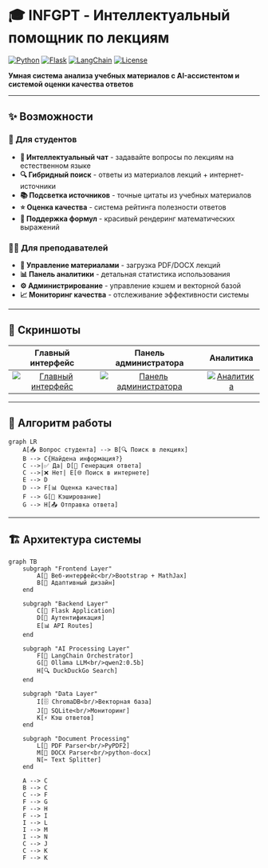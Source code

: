 # 🎓 INFGPT - Интеллектуальный помощник по лекциям

[![Python](https://img.shields.io/badge/Python-3.9+-blue.svg)](https://python.org)
[![Flask](https://img.shields.io/badge/Flask-2.3.3-green.svg)](https://flask.palletsprojects.com/)
[![LangChain](https://img.shields.io/badge/LangChain-0.0.347-orange.svg)](https://langchain.com)
[![License](https://img.shields.io/badge/License-MIT-yellow.svg)](https://opensource.org/licenses/MIT)

**Умная система анализа учебных материалов с AI-ассистентом и системой оценки качества ответов**

---

## ✨ Возможности

### 🎯 Для студентов
- **💬 Интеллектуальный чат** - задавайте вопросы по лекциям на естественном языке
- **🔍 Гибридный поиск** - ответы из материалов лекций + интернет-источники
- **📚 Подсветка источников** - точные цитаты из учебных материалов
- **⭐ Оценка качества** - система рейтинга полезности ответов
- **🎨 Поддержка формул** - красивый рендеринг математических выражений

### 👨‍🏫 Для преподавателей
- **📁 Управление материалами** - загрузка PDF/DOCX лекций
- **📊 Панель аналитики** - детальная статистика использования
- **⚙️ Администрирование** - управление кэшем и векторной базой
- **📈 Мониторинг качества** - отслеживание эффективности системы

---

## 📸 Скриншоты

<div align="center">

| Главный интерфейс | Панель администратора | Аналитика |
|:---:|:---:|:---:|
| [![Главный интерфейс](https://via.placeholder.com/400x250/007bff/white?text=Главный+интерфейс)](screenshots/main.png) | [![Панель администратора](https://via.placeholder.com/400x250/28a745/white?text=Админ+панель)](screenshots/admin.png) | [![Аналитика](https://via.placeholder.com/400x250/6f42c1/white?text=Аналитика)](screenshots/analytics.png) |

</div>

---

## 🔄 Алгоритм работы

```mermaid
graph LR
    A[📥 Вопрос студента] --> B[🔍 Поиск в лекциях]
    B --> C{Найдена информация?}
    C -->|✅ Да| D[🤖 Генерация ответа]
    C -->|❌ Нет| E[🌐 Поиск в интернете]
    E --> D
    D --> F[📊 Оценка качества]
    F --> G[💾 Кэширование]
    G --> H[📤 Отправка ответа]
```

---

## 🏗️ Архитектура системы

```mermaid
graph TB
    subgraph "Frontend Layer"
        A[🎨 Веб-интерфейс<br/>Bootstrap + MathJax]
        B[📱 Адаптивный дизайн]
    end
    
    subgraph "Backend Layer"
        C[🚀 Flask Application]
        D[🔐 Аутентификация]
        E[📊 API Routes]
    end
    
    subgraph "AI Processing Layer"
        F[🧠 LangChain Orchestrator]
        G[🤖 Ollama LLM<br/>qwen2:0.5b]
        H[🔍 DuckDuckGo Search]
    end
    
    subgraph "Data Layer"
        I[🗄️ ChromaDB<br/>Векторная база]
        J[💾 SQLite<br/>Мониторинг]
        K[⚡ Кэш ответов]
    end
    
    subgraph "Document Processing"
        L[📄 PDF Parser<br/>PyPDF2]
        M[📝 DOCX Parser<br/>python-docx]
        N[✂️ Text Splitter]
    end
    
    A --> C
    B --> C
    C --> F
    F --> G
    F --> H
    F --> I
    I --> L
    I --> M
    I --> N
    C --> J
    C --> K
    F --> K
